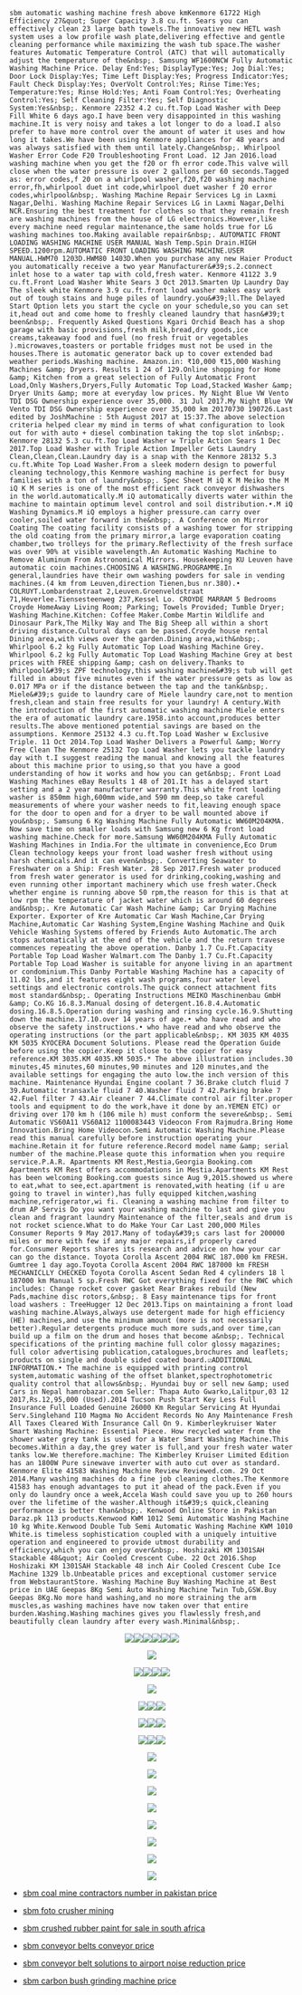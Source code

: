 
```
sbm automatic washing machine fresh above kmKenmore 61722 High Efficiency 27&quot; Super Capacity 3.8 cu.ft. Sears you can effectively clean 23 large bath towels.The innovative new HETL wash system uses a low profile wash plate,delivering effective and gentle cleaning performance while maximizing the wash tub space.The washer features Automatic Temperature Control (ATC) that will automatically adjust the temperature of the&nbsp;. Samsung WF1600NCW Fully Automatic Washing Machine Price. Delay End:Yes; DisplayType:Yes; Jog Dial:Yes; Door Lock Display:Yes; Time Left Display:Yes; Progress Indicator:Yes; Fault Check Display:Yes; OverVolt Control:Yes; Rinse Time:Yes; Temperature:Yes; Rinse Hold:Yes; Anti Foam Control:Yes; Overheating Control:Yes; Self Cleaning Filter:Yes; Self Diagnostic System:Yes&nbsp;. Kenmore 22352 4.2 cu.ft.Top Load Washer with Deep Fill White 6 days ago.I have been very disappointed in this washing machine.It is very noisy and takes a lot longer to do a load.I also prefer to have more control over the amount of water it uses and how long it takes.We have been using Kenmore appliances for 48 years and was always satisfied with them until lately.Change&nbsp;. Whirlpool Washer Error Code F20 Troubleshooting Front Load. 12 Jan 2016.load washing machine when you get the f20 or fh error code.This valve will close when the water pressure is over 2 gallons per 60 seconds.Tagged as: error codes,f 20 on a whirlpool washer,f20,f20 washing machine error,fh,whirlpool duet int code,whirlpool duet washer f 20 error codes,whirlpool&nbsp;. Washing Machine Repair Services Lg in Laxmi Nagar,Delhi. Washing Machine Repair Services LG in Laxmi Nagar,Delhi NCR.Ensuring the best treatment for clothes so that they remain fresh are washing machines from the house of LG electronics.However,like every machine need regular maintenance,the same holds true for LG washing machines too.Making available repair&nbsp;. AUTOMATIC FRONT LOADING WASHING MACHINE USER MANUAL Wash Temp.Spin Drain.HIGH SPEED.1200rpm.AUTOMATIC FRONT LOADING WASHING MACHINE.USER MANUAL.HWM70 1203D.HWM80 1403D.When you purchase any new Haier Product you automatically receive a two year Manufacturer&#39;s.2.connect inlet hose to a water tap with cold,fresh water. Kenmore 41122 3.9 cu.ft.Front Load Washer White Sears 3 Oct 2013.Smarten Up Laundry Day The sleek white Kenmore 3.9 cu.ft.front load washer makes easy work out of tough stains and huge piles of laundry.you&#39;ll.The Delayed Start Option lets you start the cycle on your schedule,so you can set it,head out and come home to freshly cleaned laundry that hasn&#39;t been&nbsp;. Frequently Asked Questions Kgari Orchid Beach has a shop garage with basic provisions,fresh milk,bread,dry goods,ice creams,takeaway food and fuel (no fresh fruit or vegetables ).microwaves,toasters or portable fridges must not be used in the houses.There is automatic generator back up to cover extended bad weather periods.Washing machine. Amazon.in: ₹10,000 ₹15,000 Washing Machines &amp; Dryers. Results 1 24 of 129.Online shopping for Home &amp; Kitchen from a great selection of Fully Automatic Front Load,Only Washers,Dryers,Fully Automatic Top Load,Stacked Washer &amp; Dryer Units &amp; more at everyday low prices. My Night Blue VW Vento TDI DSG Ownership experience over 35,000. 31 Jul 2017.My Night Blue VW Vento TDI DSG Ownership experience over 35,000 km 20170730 190726.Last edited by JoshMachine : 5th August 2017 at 15:37.The above selection criteria helped clear my mind in terms of what configuration to look out for with auto + diesel combination taking the top slot in&nbsp;. Kenmore 28132 5.3 cu.ft.Top Load Washer w Triple Action Sears 1 Dec 2017.Top Load Washer with Triple Action Impeller Gets Laundry Clean,Clean,Clean.Laundry day is a snap with the Kenmore 28132 5.3 cu.ft.White Top Load Washer.From a sleek modern design to powerful cleaning technology,this Kenmore washing machine is perfect for busy families with a ton of laundry&nbsp;. Spec Sheet M iQ K M Meiko the M iQ K M series is one of the most efficient rack conveyor dishwashers in the world.automatically.M iQ automatically diverts water within the machine to maintain optimum level control and soil distribution.•.M iQ Washing Dynamics.M iQ employs a higher pressure.can carry over cooler,soiled water forward in the&nbsp;. A Conference on Mirror Coating The coating facility consists of a washing tower for stripping the old coating from the primary mirror,a large evaporation coating chamber,two trolleys for the primary.Reflectivity of the fresh surface was over 90% at visible wavelength.An Automatic Washing Machine to Remove Aluminum From Astronomical Mirrors. Housekeeping KU Leuven have automatic coin machines.CHOOSING A WASHING.PROGRAMME.In general,laundries have their own washing powders for sale in vending machines.(4 km from Leuven,direction Tienen,bus nr.380).• COLRUYT.Lombardenstraat 2,Leuven.Groenveldstraat 71,Heverlee.Tiensesteenweg 237,Kessel Lo. CROYDE MARRAM 5 Bedrooms Croyde HomeAway Living Room; Parking; Towels Provided; Tumble Dryer; Washing Machine.Kitchen: Coffee Maker.Combe Martin Wildlife and Dinosaur Park,The Milky Way and The Big Sheep all within a short driving distance.Cultural days can be passed.Croyde house rental Dining area,with views over the garden.Dining area,with&nbsp;. Whirlpool 6.2 kg Fully Automatic Top Load Washing Machine Grey. Whirlpool 6.2 kg Fully Automatic Top Load Washing Machine Grey at best prices with FREE shipping &amp; cash on delivery.Thanks to Whirlpool&#39;s ZPF technology,this washing machine&#39;s tub will get filled in about five minutes even if the water pressure gets as low as 0.017 MPa or if the distance between the tap and the tank&nbsp;. Miele&#39;s guide to laundry care of Miele laundry care,not to mention fresh,clean and stain free results for your laundry! A century.With the introduction of the first automatic washing machine Miele enters the era of automatic laundry care.1958.into account,produces better results.The above mentioned potential savings are based on the assumptions. Kenmore 25132 4.3 cu.ft.Top Load Washer w Exclusive Triple. 11 Oct 2014.Top Load Washer Delivers a Powerful &amp; Worry Free Clean The Kenmore 25132 Top Load Washer lets you tackle laundry day with t.I suggest reading the manual and knowing all the features about this machine prior to using,so that you have a good understanding of how it works and how you can get&nbsp;. Front Load Washing Machines eBay Results 1 48 of 201.It has a delayed start setting and a 2 year manufacturer warranty.This white front loading washer is 850mm high,600mm wide,and 590 mm deep,so take careful measurements of where your washer needs to fit,leaving enough space for the door to open and for a dryer to be wall mounted above if you&nbsp;. Samsung 6 Kg Washing Machine Fully Automatic WW60M204KMA. Now save time on smaller loads with Samsung new 6 Kg front load washing machine.Check for more.Samsung WW60M204KMA Fully Automatic Washing Machines in India.For the ultimate in convenience,Eco Drum Clean technology keeps your front load washer fresh without using harsh chemicals.And it can even&nbsp;. Converting Seawater to Freshwater on a Ship: Fresh Water. 28 Sep 2017.Fresh water produced from fresh water generator is used for drinking,cooking,washing and even running other important machinery which use fresh water.Check whether engine is running above 50 rpm,the reason for this is that at low rpm the temperature of jacket water which is around 60 degrees and&nbsp;. Kre Automatic Car Wash Machine &amp; Car Drying Machine Exporter. Exporter of Kre Automatic Car Wash Machine,Car Drying Machine,Automatic Car Washing System,Engine Washing Machine and Quik Vehicle Washing Systems offered by Friends Auto Automatic.The arch stops automatically at the end of the vehicle and the return travese commences repeating the above operation. Danby 1.7 Cu.Ft.Capacity Portable Top Load Washer Walmart.com The Danby 1.7 Cu.Ft.Capacity Portable Top Load Washer is suitable for anyone living in an apartment or condominium.This Danby Portable Washing Machine has a capacity of 11.02 lbs,and it features eight wash programs,four water level settings and electronic controls.The quick connect attachment fits most standard&nbsp;. Operating Instructions MEIKO Maschinenbau GmbH &amp; Co.KG 16.8.3.Manual dosing of detergent.16.8.4.Automatic dosing.16.8.5.Operation during washing and rinsing cycle.16.9.Shutting down the machine.17.10.over 14 years of age.• who have read and who observe the safety instructions.• who have read and who observe the operating instructions (or the part applicable&nbsp;. KM 3035 KM 4035 KM 5035 KYOCERA Document Solutions. Please read the Operation Guide before using the copier.Keep it close to the copier for easy reference.KM 3035.KM 4035.KM 5035.* The above illustration includes.30 minutes,45 minutes,60 minutes,90 minutes and 120 minutes,and the available settings for engaging the auto low.the inch version of this machine. Maintenance Hyundai Engine coolant 7 36.Brake clutch fluid 7 39.Automatic transaxle fluid 7 40.Washer fluid 7 42.Parking brake 7 42.Fuel filter 7 43.Air cleaner 7 44.Climate control air filter.proper tools and equipment to do the work,have it done by an.YEMEN ETC) or driving over 170 km h (106 mile h) must conform the severe&nbsp;. Semi Automatic VS60A11 VS60A12 1100083443 Videocon From Rajmudra.Bring Home Innovation.Bring Home Videocon.Semi Automatic Washing Machine.Please read this manual carefully before instruction operating your machine.Retain it for future reference.Record model name &amp; serial number of the machine.Please quote this information when you require service.P.A.R. Apartments KM Rest,Mestia,Georgia Booking.com Apartments KM Rest offers accommodations in Mestia.Apartments KM Rest has been welcoming Booking.com guests since Aug 9,2015.showed us where to eat,what to see,ect.apartment is renovated,with heating (if u are going to travel in winter),has fully equipped kitchen,washing machine,refrigerator,wi fi. Cleaning a washing machine from filter to drum AP Servis Do you want your washing machine to last and give you clean and fragrant laundry Maintenance of the filter,seals and drum is not rocket science.What to do Make Your Car Last 200,000 Miles Consumer Reports 9 May 2017.Many of today&#39;s cars last for 200000 miles or more with few if any major repairs,if properly cared for.Consumer Reports shares its research and advice on how your car can go the distance. Toyota Corolla Ascent 2004 RWC 187.000 km FRESH. Gumtree 1 day ago.Toyota Corolla Ascent 2004 RWC 187000 km FRESH MECHANICLLY CHECKED Toyota Corolla Ascent Sedan Red 4 cylinders 18 l 187000 km Manual 5 sp.Fresh RWC Got everything fixed for the RWC which includes: Change rocket cover gasket Rear Brakes rebuild (New Pads,machine disc rotors,&nbsp;. 8 Easy maintenance tips for front load washers : TreeHugger 12 Dec 2013.Tips on maintaining a front load washing machine.Always,always use detergent made for high efficiency (HE) machines,and use the minimum amount (more is not necessarily better).Regular detergents produce much more suds,and over time,can build up a film on the drum and hoses that become a&nbsp;. Technical specifications of the printing machine full color glossy magazines; full color advertising publication,catalogues,brochures and leaflets; products on single and double sided coated board.☑ADDITIONAL INFORMATION.• The machine is equipped with printing control system,automatic washing of the offset blanket,spectrophotometric quality control that allows&nbsp;. Hyundai buy or sell new &amp; used Cars in Nepal hamrobazar.com Seller: Thapa Auto Gwarko,Lalitpur,03 12 2017,Rs.12,95,000 (Used).2014 Tucson Push Start Key Less Full Insurance Full Loaded Genuine 26000 Km Regular Servicing At Hyundai Serv.Singlehand I10 Magma No Accident Records No Any Maintenance Fresh All Taxes Cleared With Insurance Call On 9. Kimberleykruiser Water Smart Washing Machine: Essential Piece. How recycled water from the shower water grey tank is used for a Water Smart Washing Machine.This becomes.Within a day,the grey water is full,and your fresh water water tanks low.We therefore.machine: The Kimberley Kruiser Limited Edition has an 1800W Pure sinewave inverter with auto cut over as standard. Kenmore Elite 41583 Washing Machine Review Reviewed.com. 29 Oct 2014.Many washing machines do a fine job cleaning clothes.The Kenmore 41583 has enough advantages to put it ahead of the pack.Even if you only do laundry once a week,Accela Wash could save you up to 260 hours over the lifetime of the washer.Although it&#39;s quick,cleaning performance is better than&nbsp;. Kenwood Online Store in Pakistan Daraz.pk 113 products.Kenwood KWM 1012 Semi Automatic Washing Machine 10 kg White.Kenwood Double Tub Semi Automatic Washing Machine KWM 1010 White.is timeless sophistication coupled with a uniquely intuitive operation and engineered to provide utmost durability and efficiency,which you can enjoy over&nbsp;. Hoshizaki KM 1301SAH Stackable 48&quot; Air Cooled Crescent Cube. 22 Oct 2016.Shop Hoshizaki KM 1301SAH Stackable 48 inch Air Cooled Crescent Cube Ice Machine 1329 lb.Unbeatable prices and exceptional customer service from WebstaurantStore. Washing Machine Buy Washing Machine at Best price in UAE Geepas 8Kg Semi Auto Washing Machine Twin Tub,GSW.Buy Geepas 8Kg.No more hand washing,and no more straining the arm muscles,as washing machines have now taken over that entire burden.Washing.Washing machines gives you flawlessly fresh,and beautifully clean laundry after every wash.Minimal&nbsp;. 
```

<div align="center">
  
<a rel="nofollow" href="https://m.shibang-china.com?f=github&k=sbm+automatic+washing+machine+fresh+above+km"><img src="https://static.shibang-china.com/en/l.png"></a><img src="https://static.shibang-china.com/en/hw.png"><a rel="nofollow" href="https://m.shibang-china.com/product/?f=github&k=sbm+automatic+washing+machine+fresh+above+km"><img src="https://static.shibang-china.com/en/p.png"></a><a rel="nofollow" href="https://m.shibang-china.com/cases/?f=github&k=sbm+automatic+washing+machine+fresh+above+km"><img src="https://static.shibang-china.com/en/c.png"></a><a rel="nofollow" href="https://m.shibang-china.com/news/?f=github&k=sbm+automatic+washing+machine+fresh+above+km"><img src="https://static.shibang-china.com/en/n.png"></a><a rel="nofollow" href="https://m.shibang-china.com?f=github&k=sbm+automatic+washing+machine+fresh+above+km"><img src="https://static.shibang-china.com/en/m.png"></a>

<a rel="nofollow" href="https://m.shibang-china.com/product/?f=github&k=sbm+automatic+washing+machine+fresh+above+km"><img src="https://static.shibang-china.com/en/b.jpg"></a>
  
<a rel="nofollow" href="https://m.shibang-china.com/solution-aggregate.html?f=github&k=sbm+automatic+washing+machine+fresh+above+km"><img src="https://static.shibang-china.com/en/a.jpg"></a><a rel="nofollow" href="https://m.shibang-china.com/solution-mine.html?f=github&k=sbm+automatic+washing+machine+fresh+above+km"><img src="https://static.shibang-china.com/en/m.jpg"></a><a rel="nofollow" href="https://m.shibang-china.com/solution-mill.html?f=github&k=sbm+automatic+washing+machine+fresh+above+km"><img src="https://static.shibang-china.com/en/g.jpg"></a><a rel="nofollow" href="https://m.shibang-china.com/solution-epc.html?f=github&k=sbm+automatic+washing+machine+fresh+above+km"><img src="https://static.shibang-china.com/en/e.jpg"></a>

<a rel="nofollow" href="https://m.shibang-china.com/product/?f=github&k=sbm+automatic+washing+machine+fresh+above+km"><img src="https://static.shibang-china.com/en/a-p.png"></a>

<a rel="nofollow" href="https://m.shibang-china.com/product/crusher/c6x.html?f=github&k=sbm+automatic+washing+machine+fresh+above+km"><img src="https://static.shibang-china.com/en/j.jpg"></a><a rel="nofollow" href="https://m.shibang-china.com/product/crusher/ci5x.html?f=github&k=sbm+automatic+washing+machine+fresh+above+km"><img src="https://static.shibang-china.com/en/i.jpg"></a><a rel="nofollow" href="https://m.shibang-china.com/product/crusher/hst.html?f=github&k=sbm+automatic+washing+machine+fresh+above+km"><img src="https://static.shibang-china.com/en/c.jpg"></a>

<a rel="nofollow" href="https://m.shibang-china.com/product/mill/mtw.html?f=github&k=sbm+automatic+washing+machine+fresh+above+km"><img src="https://static.shibang-china.com/en/mtw.jpg"></a><a rel="nofollow" href="https://m.shibang-china.com/product/mill/scm.html?f=github&k=sbm+automatic+washing+machine+fresh+above+km"><img src="https://static.shibang-china.com/en/scm.jpg"></a><a rel="nofollow" href="https://m.shibang-china.com/product/mill/lm.html?f=github&k=sbm+automatic+washing+machine+fresh+above+km"><img src="https://static.shibang-china.com/en/lm.jpg"></a>

<a rel="nofollow" href="https://m.shibang-china.com/product/sand/vsi6x.html?f=github&k=sbm+automatic+washing+machine+fresh+above+km"><img src="https://static.shibang-china.com/en/6x.jpg"></a><a rel="nofollow" href="https://m.shibang-china.com/product/sand/vu.html?f=github&k=sbm+automatic+washing+machine+fresh+above+km"><img src="https://static.shibang-china.com/en/vu.jpg"></a><a rel="nofollow" href="https://m.shibang-china.com/product/mobile/klun.html?f=github&k=sbm+automatic+washing+machine+fresh+above+km"><img src="https://static.shibang-china.com/en/k.jpg"></a>

<a rel="nofollow" href="https://m.shibang-china.com/cases/?f=github&k=sbm+automatic+washing+machine+fresh+above+km"><img src="https://static.shibang-china.com/en/case.png"></a>

<a rel="nofollow" href="https://m.shibang-china.com/cases/aggregate/202.html?f=github&k=sbm+automatic+washing+machine+fresh+above+km"><img src="https://static.shibang-china.com/en/c-1.jpg"></a>

<a rel="nofollow" href="https://m.shibang-china.com/cases/aggregate/203.html?f=github&k=sbm+automatic+washing+machine+fresh+above+km"><img src="https://static.shibang-china.com/en/c-2.jpg"></a>

<a rel="nofollow" href="https://m.shibang-china.com/cases/mill/123.html?f=github&k=sbm+automatic+washing+machine+fresh+above+km"><img src="https://static.shibang-china.com/en/c-3.jpg"></a>

<a rel="nofollow" href="https://m.shibang-china.com/contact_us.html?f=github&k=sbm+automatic+washing+machine+fresh+above+km"><img src="https://static.shibang-china.com/en/contact.png"></a>

<a rel="nofollow" href="https://swt.shibang-china.com/?f=github&k=sbm+automatic+washing+machine+fresh+above+km"><img src="https://static.shibang-china.com/en/chat.png"></a>

<a rel="nofollow" href="https://whatsapp.shibangsoft.com/WhatsApp.php?f=github&k=sbm+automatic+washing+machine+fresh+above+km"><img src="https://static.shibang-china.com/en/whatsapp.png"></a>

<a rel="nofollow" href="https://m.shibang-china.com/?f=github&k=sbm+automatic+washing+machine+fresh+above+km"><img src="https://static.shibang-china.com/en/website.png"></a>

</div>


* [sbm coal mine contractors number in pakistan price](sbm%20coal%20mine%20contractors%20number%20in%20pakistan%20price.md)

* [sbm foto crusher mining](sbm%20foto%20crusher%20mining.md)

* [sbm crushed rubber paint for sale in south africa](sbm%20crushed%20rubber%20paint%20for%20sale%20in%20south%20africa.md)

* [sbm conveyor belts conveyor price](sbm%20conveyor%20belts%20conveyor%20price.md)

* [sbm conveyor belt solutions to airport noise reduction price](sbm%20conveyor%20belt%20solutions%20to%20airport%20noise%20reduction%20price.md)

* [sbm carbon bush grinding machine price](sbm%20carbon%20bush%20grinding%20machine%20price.md)